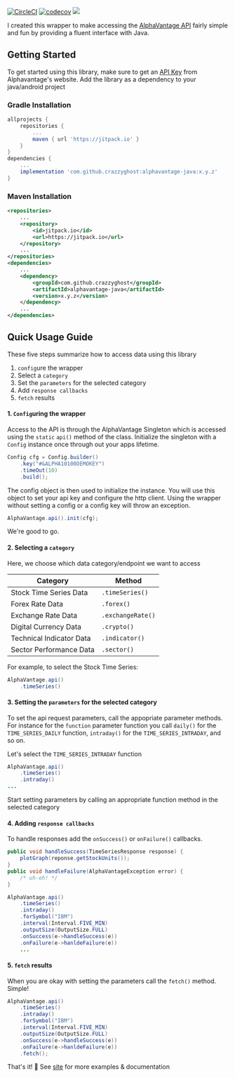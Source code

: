 [![CircleCI](https://circleci.com/gh/crazzyghost/alphavantage-java/tree/master.svg?style=shield)](https://circleci.com/gh/crazzyghost/alphavantage-java/tree/master)
[![codecov](https://codecov.io/gh/crazzyghost/alphavantage-java/branch/master/graph/badge.svg)](https://codecov.io/gh/crazzyghost/alphavantage-java)
[![](https://jitpack.io/v/crazzyghost/alphavantage-java.svg)](https://jitpack.io/#crazzyghost/alphavantage-java)

I created this wrapper to make accessing the [AlphaVantage API](https://www.alphavantage.co/) fairly simple and fun by providing a fluent interface with Java.

## Getting Started

To get started using this library, make sure to get an [API Key](https://www.alphavantage.co/support/#api-key) from Alphavantage's website. Add the library as a dependency to your java/android project

### Gradle Installation

```groovy
allprojects {
    repositories {
        ...
        maven { url 'https://jitpack.io' }
    }
}
dependencies {
    ...
    implementation 'com.github.crazzyghost:alphavantage-java:x.y.z'
}
```

### Maven Installation

```xml
<repositories>
    ...
    <repository>
        <id>jitpack.io</id>
        <url>https://jitpack.io</url>
    </repository>
    ...
</repositories>
<dependencies>
    ...
    <dependency>
        <groupId>com.github.crazzyghost</groupId>
        <artifactId>alphavantage-java</artifactId>
        <version>x.y.z</version>
    </dependency>
    ...
</dependencies>
```

## Quick Usage Guide

These five steps summarize how to access data using this library

1. `config`ure the wrapper
2. Select a `category`
3. Set the `parameters` for the selected category
4. Add `response callbacks`
5. `fetch` results

#### 1. `Config`uring the wrapper

Access to the API is through the AlphaVantage Singleton which is accessed using the `static` `api()` method of the class. Initialize the singleton with a `Config` instance once through out your apps lifetime.

```java
Config cfg = Config.builder()
    .key("#&ALPHA10100DEMOKEY")
    .timeOut(10)
    .build();
```

The config object is then used to initialize the instance. You will use this object to set your api key and configure the http client. Using the wrapper without setting a config or a config key will throw an exception.

```java
AlphaVantage.api().init(cfg);
```

We're good to go.

#### 2. Selecting a `category`

Here, we choose which data category/endpoint we want to access

| Category                  |   Method              |
| -------------             | ------------------    |
| Stock Time Series Data    | `.timeSeries()`       |
| Forex Rate Data           | `.forex()`            |
| Exchange Rate Data        | `.exchangeRate()`     |
| Digital Currency Data     | `.crypto()`           |
| Technical Indicator Data  | `.indicator()`        |
| Sector Performance Data   | `.sector()`           |

For example, to select the Stock Time Series:

```java
AlphaVantage.api()
    .timeSeries()
```

#### 3. Setting the `parameters` for the selected category

To set the api request parameters, call the appopriate parameter methods. For instance for the `function` parameter function you call `daily()` for the `TIME_SERIES_DAILY` function, `intraday()` for the `TIME_SERIES_INTRADAY`,  and so on.

Let's select the `TIME_SERIES_INTRADAY` function

```java
AlphaVantage.api()
    .timeSeries()
    .intraday()
...
```

Start setting parameters by calling an appropriate function method in the selected category

#### 4. Adding `response callbacks`

To handle responses add the `onSuccess()` or `onFailure()` callbacks.

```java
public void handleSuccess(TimeSeriesResponse response) {
    plotGraph(reponse.getStockUnits());
}
public void handleFailure(AlphaVantageException error) {
    /* uh-oh! */
}

AlphaVantage.api()
    .timeSeries()
    .intraday()
    .forSymbol("IBM")
    .interval(Interval.FIVE_MIN)
    .outputSize(OutputSize.FULL)
    .onSuccess(e->handleSuccess(e))
    .onFailure(e->hanldeFailure(e))
    ...
```

#### 5.  `fetch` results

When you are okay with setting the parameters call the `fetch()` method. Simple!

```java
AlphaVantage.api()
    .timeSeries()
    .intraday()
    .forSymbol("IBM")
    .interval(Interval.FIVE_MIN)
    .outputSize(OutputSize.FULL)
    .onSuccess(e->handleSuccess(e))
    .onFailure(e->hanldeFailure(e))
    .fetch();
```

That's it! :tada: See [site](https://crazzyghost.github.io/alphavantage-java/) for more examples & documentation
